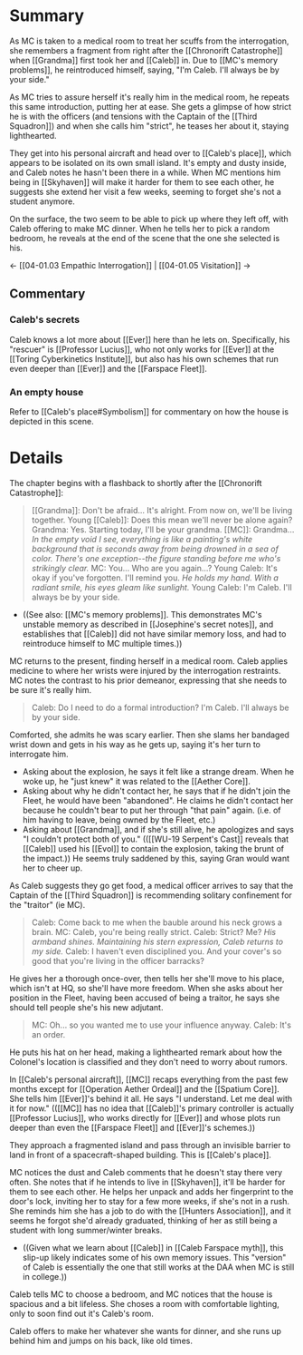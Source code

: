 # Summary
As MC is taken to a medical room to treat her scuffs from the interrogation, she remembers a fragment from right after the [[Chronorift Catastrophe]] when [[Grandma]] first took her and [[Caleb]] in. Due to [[MC's memory problems]], he reintroduced himself, saying, "I'm Caleb. I'll always be by your side."

As MC tries to assure herself it's really him in the medical room, he repeats this same introduction, putting her at ease. She gets a glimpse of how strict he is with the officers (and tensions with the Captain of the [[Third Squadron]]) and when she calls him "strict", he teases her about it, staying lighthearted.

They get into his personal aircraft and head over to [[Caleb's place]], which appears to be isolated on its own small island. It's empty and dusty inside, and Caleb notes he hasn't been there in a while. When MC mentions him being in [[Skyhaven]] will make it harder for them to see each other, he suggests she extend her visit a few weeks, seeming to forget she's not a student anymore.

On the surface, the two seem to be able to pick up where they left off, with Caleb offering to make MC dinner. When he tells her to pick a random bedroom, he reveals at the end of the scene that the one she selected is his.

← [[04-01.03 Empathic Interrogation]] | [[04-01.05 Visitation]] →

## Commentary

### Caleb's secrets
Caleb knows a lot more about [[Ever]] here than he lets on. Specifically, his "rescuer" is [[Professor Lucius]], who not only works for [[Ever]] at the [[Toring Cyberkinetics Institute]], but also has his own schemes that run even deeper than [[Ever]] and the [[Farspace Fleet]].

### An empty house
Refer to [[Caleb's place#Symbolism]] for commentary on how the house is depicted in this scene.

# Details

The chapter begins with a flashback to shortly after the [[Chronorift Catastrophe]]:
> [[Grandma]]: Don't be afraid... It's alright. From now on, we'll be living together.
> Young [[Caleb]]: Does this mean we'll never be alone again?
> Grandma: Yes. Starting today, I'll be your grandma.
> [[MC]]: Grandma...
> *In the empty void I see, everything is like a painting's white background that is seconds away from being drowned in a sea of color. There's one exception--the figure standing before me who's strikingly clear.*
> MC: You... Who are you again...?
> Young Caleb: It's okay if you've forgotten. I'll remind you.
> *He holds my hand. With a radiant smile, his eyes gleam like sunlight.*
> Young Caleb: I'm Caleb. I'll always be by your side.
* ((See also: [[MC's memory problems]]. This demonstrates MC's unstable memory as described in [[Josephine's secret notes]], and establishes that [[Caleb]] did not have similar memory loss, and had to reintroduce himself to MC multiple times.))

MC returns to the present, finding herself in a medical room. Caleb applies medicine to where her wrists were injured by the interrogation restraints. MC notes the contrast to his prior demeanor, expressing that she needs to be sure it's really him.

> Caleb: Do I need to do a formal introduction? I'm Caleb. I'll always be by your side.

Comforted, she admits he was scary earlier. Then she slams her bandaged wrist down and gets in his way as he gets up, saying it's her turn to interrogate him.
* Asking about the explosion, he says it felt like a strange dream. When he woke up, he "just knew" it was related to the [[Aether Core]].
* Asking about why he didn't contact her, he says that if he didn't join the Fleet, he would have been "abandoned". He claims he didn't contact her because he couldn't bear to put her through "that pain" again. (i.e. of him having to leave, being owned by the Fleet, etc.)
* Asking about [[Grandma]], and if she's still alive, he apologizes and says "I couldn't protect both of you." (([[WU-19 Serpent's Cast]] reveals that [[Caleb]] used his [[Evol]] to contain the explosion, taking the brunt of the impact.)) He seems truly saddened by this, saying Gran would want her to cheer up.

As Caleb suggests they go get food, a medical officer arrives to say that the Captain of the [[Third Squadron]] is recommending solitary confinement for the "traitor" (ie MC).

> Caleb: Come back to me when the bauble around his neck grows a brain.
> MC: Caleb, you're being really strict.
> Caleb: Strict? Me?
> *His armband shines. Maintaining his stern expression, Caleb returns to my side.*
> Caleb: I haven't even disciplined you. And your cover's so good that you're living in the officer barracks?

He gives her a thorough once-over, then tells her she'll move to his place, which isn't at HQ, so she'll have more freedom. When she asks about her position in the Fleet, having been accused of being a traitor, he says she should tell people she's his new adjutant.

> MC: Oh... so you wanted me to use your influence anyway.
> Caleb: It's an order.

He puts his hat on her head, making a lighthearted remark about how the Colonel's location is classified and they don't need to worry about rumors.

In [[Caleb's personal aircraft]], [[MC]] recaps everything from the past few months except for [[Operation Aether Ordeal]] and the [[Spatium Core]]. She tells him [[Ever]]'s behind it all. He says "I understand. Let me deal with it for now." (([[MC]] has no idea that [[Caleb]]'s primary controller is actually [[Professor Lucius]], who works directly for [[Ever]] and whose plots run deeper than even the [[Farspace Fleet]] and [[Ever]]'s schemes.))

They approach a fragmented island and pass through an invisible barrier to land in front of a spacecraft-shaped building. This is [[Caleb's place]].

MC notices the dust and Caleb comments that he doesn't stay there very often. She notes that if he intends to live in [[Skyhaven]], it'll be harder for them to see each other. He helps her unpack and adds her fingerprint to the door's lock, inviting her to stay for a few more weeks, if she's not in a rush. She reminds him she has a job to do with the [[Hunters Association]], and it seems he forgot she'd already graduated, thinking of her as still being a student with long summer/winter breaks.
* ((Given what we learn about [[Caleb]] in [[Caleb Farspace myth]], this slip-up likely indicates some of his own memory issues. This "version" of Caleb is essentially the one that still works at the DAA when MC is still in college.))

Caleb tells MC to choose a bedroom, and MC notices that the house is spacious and a bit lifeless. She choses a room with comfortable lighting, only to soon find out it's Caleb's room.

Caleb offers to make her whatever she wants for dinner, and she runs up behind him and jumps on his back, like old times.